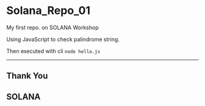 # Solana_Repo_01

My first repo. on SOLANA Workshop

Using JavaScript to check palindrome string.

Then executed with cli
`node hello.js`

----
Thank You 
----

## SOLANA

